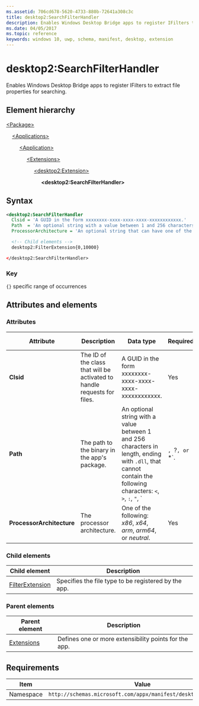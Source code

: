 ```yaml
---
ms.assetid: 706cd678-5620-4733-880b-72641a308c3c
title: desktop2:SearchFilterHandler
description: Enables Windows Desktop Bridge apps to register IFilters to extract file properties for searching.
ms.date: 04/05/2017
ms.topic: reference
keywords: windows 10, uwp, schema, manifest, desktop, extension 
---
```


# desktop2:SearchFilterHandler

Enables Windows Desktop Bridge apps to register IFilters to extract file properties for searching.

## Element hierarchy

[\<Package\>](element-package.md)

&nbsp;&nbsp;&nbsp;&nbsp;[\<Applications\>](element-applications.md)

&nbsp;&nbsp;&nbsp;&nbsp; &nbsp;&nbsp;&nbsp;&nbsp;[\<Application\>](element-application.md)

&nbsp;&nbsp;&nbsp;&nbsp; &nbsp;&nbsp;&nbsp;&nbsp; &nbsp;&nbsp;&nbsp;&nbsp;[\<Extensions\>](element-1-extensions.md)

&nbsp;&nbsp;&nbsp;&nbsp; &nbsp;&nbsp;&nbsp;&nbsp; &nbsp;&nbsp;&nbsp;&nbsp; &nbsp;&nbsp;&nbsp;&nbsp;[\<desktop2:Extension\>](element-desktop2-extension.md)

&nbsp;&nbsp;&nbsp;&nbsp; &nbsp;&nbsp;&nbsp;&nbsp; &nbsp;&nbsp;&nbsp;&nbsp; &nbsp;&nbsp;&nbsp;&nbsp; &nbsp;&nbsp;&nbsp;&nbsp;**\<desktop2:SearchFilterHandler\>**

## Syntax

```xml
<desktop2:SearchFilterHandler
  Clsid = 'A GUID in the form xxxxxxxx-xxxx-xxxx-xxxx-xxxxxxxxxxxx.'
  Path  = 'An optional string with a value between 1 and 256 characters in length, ending with ".dll" and cannot contain these characters: <, >, :, ", |, ?, or *.'
  ProcessorArchitecture = 'An optional string that can have one of the following values: "x86", "x64", "arm", "arm64", or "neutral".' />

  <!-- Child elements -->
  desktop2:FilterExtension{0,10000}

</desktop2:SearchFilterHandler>
```

### Key

`{}` specific range of occurrences

## Attributes and elements

### Attributes

| Attribute | Description | Data type | Required | Default value |
|-|-|-|-|-|
| **Clsid** | The ID of the class that will be activated to handle requests for files. | A GUID in the form xxxxxxxx-xxxx-xxxx-xxxx-xxxxxxxxxxxx. | Yes |  |
| **Path** | The path to the binary in the app's package. | An optional string with a value between 1 and 256 characters in length, ending with `.dll`, that cannot contain the following characters: `<`, `>`, `:`, `"`, `|`, `?`, or `*`. | No |
| **ProcessorArchitecture** | The processor architecture. | One of the following: *x86*, *x64*, *arm*, *arm64*, or *neutral*. | Yes |  |

### Child elements

| Child element | Description |
|-|-|
| [FilterExtension](element-desktop2-FilterExtension.md) | Specifies the file type to be registered by the app. |

### Parent elements

| Parent element | Description |
|-|-|
| [Extensions](element-1-extensions.md) | Defines one or more extensibility points for the app. |

## Requirements

| Item  | Value  |
|--|--|
| Namespace | `http://schemas.microsoft.com/appx/manifest/desktop/windows10/2` |

